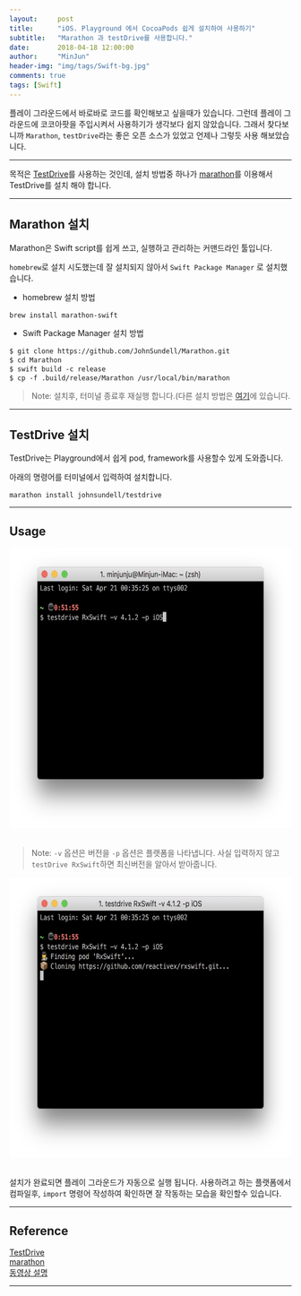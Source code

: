 ```yaml
---
layout:     post
title:      "iOS. Playground 에서 CocoaPods 쉽게 설치하여 사용하기"
subtitle:   "Marathon 과 testDrive를 사용합니다."
date:       2018-04-18 12:00:00
author:     "MinJun"
header-img: "img/tags/Swift-bg.jpg"
comments: true 
tags: [Swift]
---
```


플레이 그라운드에서 바로바로 코드를 확인해보고 싶을때가 있습니다. 그런데 플레이 그라운드에 코코아팟을 주입시켜서 사용하기가 생각보다 쉽지 않았습니다. 그래서 찾다보니까 `Marathon`, `testDrive`라는 좋은 오픈 소스가 있었고 언제나 그렇듯 사용 해보았습니다. 

---

목적은 [TestDrive](https://github.com/JohnSundell/TestDrive)를 사용하는 것인데, 설치 방법중 하나가 [marathon](https://github.com/johnsundell/marathon)를 이용해서 TestDrive를 설치 해야 합니다. 

---

## Marathon 설치

Marathon은 Swift script를 쉽게 쓰고, 실행하고 관리하는 커맨드라인 툴입니다. 

`homebrew`로 설치 시도했는데 잘 설치되지 않아서 `Swift Package Manager` 로 설치했습니다. 

- homebrew 설치 방법

```
brew install marathon-swift
```

- Swift Package Manager 설치 방법

```
$ git clone https://github.com/JohnSundell/Marathon.git
$ cd Marathon
$ swift build -c release
$ cp -f .build/release/Marathon /usr/local/bin/marathon
```

> Note: 설치후, 터미널 종료후 재실행 합니다.(다른 설치 방법은 [여기](https://github.com/johnsundell/marathon)에 있습니다. 

---

## TestDrive 설치

TestDrive는 Playground에서 쉽게 pod, framework를 사용할수 있게 도와줍니다. 

아래의 명령어를 터미널에서 입력하여 설치합니다. 

```
marathon install johnsundell/testdrive
```

---

## Usage 

<center><img src="/img/posts/TestDrive.png" width="700" height="500"></center> <br> 

> Note: `-v` 옵션은 버전을 `-p` 옵션은 플랫폼을 나타냅니다. 사실 입력하지 않고 `testDrive RxSwift`하면 최신버전을 알아서 받아줍니다. 

<center><img src="/img/posts/TestDrive1.png" width="700" height="500"></center> <br> 

설치가 완료되면 플레이 그라운드가 자동으로 실행 됩니다. 사용하려고 하는 플랫폼에서 컴파일후, `import` 명령어 작성하여 확인하면 잘 작동하는 모습을 확인할수 있습니다.

---

## Reference 

[TestDrive](https://github.com/JohnSundell/TestDrive)<br>
[marathon](https://github.com/johnsundell/marathon)<br>
[동영상 설명](https://www.youtube.com/watch?v=qf7xVYYsR0Y&t=282s)





---







